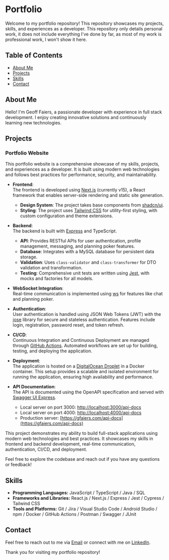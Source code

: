 # Portfolio

Welcome to my portfolio repository! This repository showcases my projects, skills, and experiences as a developer. This repository only details personal work, it does not include everything I've done by far, as most of my work is professional work, I won't show it here.

## Table of Contents

- [About Me](#about-me)
- [Projects](#projects)
- [Skills](#skills)
- [Contact](#contact)

## About Me

Hello! I'm Geoff Faiers, a passionate developer with experience in full stack development. I enjoy creating innovative solutions and continuously learning new technologies.

## Projects

### Portfolio Website

This portfolio website is a comprehensive showcase of my skills, projects, and experiences as a developer. It is built using modern web technologies and follows best practices for performance, security, and maintainability.

- **Frontend**:  
  The frontend is developed using [Next.js](https://nextjs.org/) (currently v15), a React framework that enables server-side rendering and static site generation.
  - **Design System**: The project takes base components from [shadcn/ui](https://ui.shadcn.com/).
  - **Styling**: The project uses [Tailwind CSS](https://tailwindcss.com/) for utility-first styling, with custom configuration and theme extensions.  

- **Backend**:  
  The backend is built with [Express](https://expressjs.com/) and TypeScript.  
  - **API**: Provides RESTful APIs for user authentication, profile management, messaging, and planning poker features.
  - **Database**: Integrates with a MySQL database for persistent data storage.
  - **Validation**: Uses `class-validator` and `class-transformer` for DTO validation and transformation.
  - **Testing**: Comprehensive unit tests are written using [Jest](https://jestjs.io/), with mocks and factories for all models.

- **WebSocket Integration**:  
  Real-time communication is implemented using [ws](https://github.com/websockets/ws) for features like chat and planning poker.

- **Authentication**:  
  User authentication is handled using JSON Web Tokens (JWT) with the [jose](https://github.com/panva/jose) library for secure and stateless authentication. Features include login, registration, password reset, and token refresh.

- **CI/CD**:  
  Continuous Integration and Continuous Deployment are managed through [GitHub Actions](https://github.com/features/actions). Automated workflows are set up for building, testing, and deploying the application.

- **Deployment**:  
  The application is hosted on a [DigitalOcean Droplet](https://www.digitalocean.com/products/droplets/) in a Docker container. This setup provides a scalable and isolated environment for running the application, ensuring high availability and performance.

- **API Documentation**:  
  The API is documented using the OpenAPI specification and served with [Swagger UI Express](https://github.com/scottie1984/swagger-ui-express).  
  - Local server on port 3000: [http://localhost:3000/api-docs](http://localhost:3000/api-docs)  
  - Local server on port 4000: [http://localhost:4000/api-docs](http://localhost:4000/api-docs)  
  - Production server: [https://gfaiers.com/api-docs](https://gfaiers.com/api-docs)

This project demonstrates my ability to build full-stack applications using modern web technologies and best practices. It showcases my skills in frontend and backend development, real-time communication, authentication, CI/CD, and deployment.

Feel free to explore the codebase and reach out if you have any questions or feedback!

## Skills

- **Programming Languages:** JavaScript / TypeScript / Java / SQL
- **Frameworks and Libraries:** React.js / Next.js / Express / Jest / Cypress / Tailwind CSS
- **Tools and Platforms:** Git / Jira / Visual Studio Code / Android Studio / npm / Docker / GitHub Actions / Postman / Swagger / JUnit

## Contact

Feel free to reach out to me via [Email](mailto:geoff@gfaiers.com) or connect with me on [LinkedIn](https://www.linkedin.com/in/gfaiers/).

Thank you for visiting my portfolio repository!